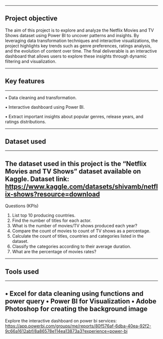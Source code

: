 -----
Project objective
-----

The aim of this project is to explore and analyze the Netflix Movies and TV Shows dataset using Power BI to uncover patterns and insights.
By leveraging data transformation techniques and interactive visualizations, the project highlights key trends such as genre preferences, ratings analysis, and the evolution of content over time.
The final deliverable is an interactive dashboard that allows users to explore these insights through dynamic filtering and visualization.

-----
Key features
-----
-----

•	Data cleaning and transformation.

•	Interactive dashboard using Power BI.

•	Extract important insights about popular genres, release years, and ratings distributions.

-----
Dataset used
-----
-----

The dataset used in this project is the “Netflix Movies and TV Shows” dataset available on Kaggle.
Dataset link: https://www.kaggle.com/datasets/shivamb/netflix-shows?resource=download
-----
Questions (KPIs)
1.	List top 10 producing countries.
2.	Find the number of titles for each actor.
3.	What is the number of movies/TV shows produced each year?
4.	Compare the count of movies to count of TV shows as a percentage.
5.	Calculate the count of titles, countries and categories listed in the dataset.
6.	Classify the categories according to their average duration.
7.	What are the percentage of movies rates?
-----
Tools used 
-----
-----
•	Excel for data cleaning using functions and power query
•	Power BI for Visualization 
•	Adobe Photoshop for creating the background image
-----
Explore the interactive dashboard on power bi services:
 https://app.powerbi.com/groups/me/reports/80f576af-6dba-40ea-92f2-9c66a1612abf/8a86578e114ea13873a3?experience=power-bi
